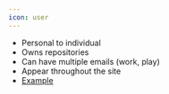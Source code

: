 ```yaml
---
icon: user
---
```


* Personal to individual
* Owns repositories
* Can have multiple emails (work, play)
* Appear throughout the site
* [Example](http://github.com/benbalter)